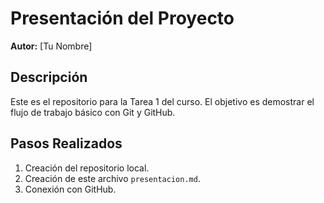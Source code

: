 # Presentación del Proyecto
**Autor:** [Tu Nombre]
## Descripción
Este es el repositorio para la Tarea 1 del curso. El objetivo es demostrar el flujo de trabajo básico con Git y GitHub.
## Pasos Realizados
1. Creación del repositorio local.
2. Creación de este archivo `presentacion.md`.
3. Conexión con GitHub.